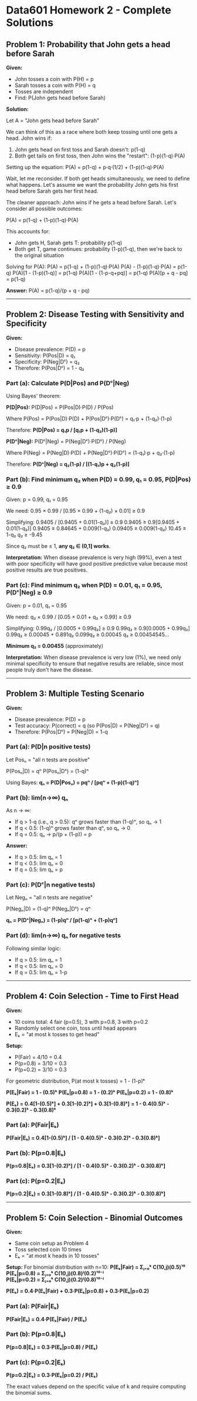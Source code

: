 # Data601 Homework 2 - Complete Solutions

## Problem 1: Probability that John gets a head before Sarah

**Given:**
- John tosses a coin with P(H) = p
- Sarah tosses a coin with P(H) = q
- Tosses are independent
- Find: P(John gets head before Sarah)

**Solution:**

Let A = "John gets head before Sarah"

We can think of this as a race where both keep tossing until one gets a head. John wins if:
1. John gets head on first toss and Sarah doesn't: p(1-q)
2. Both get tails on first toss, then John wins the "restart": (1-p)(1-q)·P(A)

Setting up the equation:
P(A) = p(1-q) + p·q·(1/2) + (1-p)(1-q)·P(A)

Wait, let me reconsider. If both get heads simultaneously, we need to define what happens. Let's assume we want the probability John gets his first head before Sarah gets her first head.

The cleaner approach: John wins if he gets a head before Sarah. Let's consider all possible outcomes:

P(A) = p(1-q) + (1-p)(1-q)·P(A)

This accounts for:
- John gets H, Sarah gets T: probability p(1-q)
- Both get T, game continues: probability (1-p)(1-q), then we're back to the original situation

Solving for P(A):
P(A) = p(1-q) + (1-p)(1-q)·P(A)
P(A) - (1-p)(1-q)·P(A) = p(1-q)
P(A)[1 - (1-p)(1-q)] = p(1-q)
P(A)[1 - (1-p-q+pq)] = p(1-q)
P(A)[p + q - pq] = p(1-q)

**Answer:** P(A) = p(1-q)/(p + q - pq)

---

## Problem 2: Disease Testing with Sensitivity and Specificity

**Given:**
- Disease prevalence: P(D) = p
- Sensitivity: P(Pos|D) = q₁
- Specificity: P(Neg|Dᶜ) = q₂
- Therefore: P(Pos|Dᶜ) = 1 - q₂

### Part (a): Calculate P(D|Pos) and P(Dᶜ|Neg)

Using Bayes' theorem:

**P(D|Pos):**
P(D|Pos) = P(Pos|D)·P(D) / P(Pos)

Where P(Pos) = P(Pos|D)·P(D) + P(Pos|Dᶜ)·P(Dᶜ)
= q₁·p + (1-q₂)·(1-p)

Therefore:
**P(D|Pos) = q₁p / [q₁p + (1-q₂)(1-p)]**

**P(Dᶜ|Neg):**
P(Dᶜ|Neg) = P(Neg|Dᶜ)·P(Dᶜ) / P(Neg)

Where P(Neg) = P(Neg|D)·P(D) + P(Neg|Dᶜ)·P(Dᶜ)
= (1-q₁)·p + q₂·(1-p)

Therefore:
**P(Dᶜ|Neg) = q₂(1-p) / [(1-q₁)p + q₂(1-p)]**

### Part (b): Find minimum q₂ when P(D) = 0.99, q₁ = 0.95, P(D|Pos) ≥ 0.9

Given: p = 0.99, q₁ = 0.95

We need: 0.95 × 0.99 / [0.95 × 0.99 + (1-q₂) × 0.01] ≥ 0.9

Simplifying:
0.9405 / [0.9405 + 0.01(1-q₂)] ≥ 0.9
0.9405 ≥ 0.9[0.9405 + 0.01(1-q₂)]
0.9405 ≥ 0.84645 + 0.009(1-q₂)
0.09405 ≥ 0.009(1-q₂)
10.45 ≥ 1-q₂
q₂ ≥ -9.45

Since q₂ must be ≤ 1, **any q₂ ∈ (0,1] works**.

**Interpretation:** When disease prevalence is very high (99%), even a test with poor specificity will have good positive predictive value because most positive results are true positives.

### Part (c): Find minimum q₂ when P(D) = 0.01, q₁ = 0.95, P(Dᶜ|Neg) ≥ 0.9

Given: p = 0.01, q₁ = 0.95

We need: q₂ × 0.99 / [0.05 × 0.01 + q₂ × 0.99] ≥ 0.9

Simplifying:
0.99q₂ / [0.0005 + 0.99q₂] ≥ 0.9
0.99q₂ ≥ 0.9[0.0005 + 0.99q₂]
0.99q₂ ≥ 0.00045 + 0.891q₂
0.099q₂ ≥ 0.00045
q₂ ≥ 0.00454545...

**Minimum q₂ = 0.00455** (approximately)

**Interpretation:** When disease prevalence is very low (1%), we need only minimal specificity to ensure that negative results are reliable, since most people truly don't have the disease.

---

## Problem 3: Multiple Testing Scenario

**Given:**
- Disease prevalence: P(D) = p
- Test accuracy: P(correct) = q (so P(Pos|D) = P(Neg|Dᶜ) = q)
- Therefore: P(Pos|Dᶜ) = P(Neg|D) = 1-q

### Part (a): P(D|n positive tests)

Let Posₙ = "all n tests are positive"

P(Posₙ|D) = qⁿ
P(Posₙ|Dᶜ) = (1-q)ⁿ

Using Bayes:
**qₙ = P(D|Posₙ) = pqⁿ / [pqⁿ + (1-p)(1-q)ⁿ]**

### Part (b): lim(n→∞) qₙ

As n → ∞:
- If q > 1-q (i.e., q > 0.5): qⁿ grows faster than (1-q)ⁿ, so qₙ → 1
- If q < 0.5: (1-q)ⁿ grows faster than qⁿ, so qₙ → 0  
- If q = 0.5: qₙ → p/(p + (1-p)) = p

**Answer:**
- If q > 0.5: lim qₙ = 1
- If q < 0.5: lim qₙ = 0
- If q = 0.5: lim qₙ = p

### Part (c): P(Dᶜ|n negative tests)

Let Negₙ = "all n tests are negative"

P(Negₙ|D) = (1-q)ⁿ
P(Negₙ|Dᶜ) = qⁿ

**qₙ = P(Dᶜ|Negₙ) = (1-p)qⁿ / [p(1-q)ⁿ + (1-p)qⁿ]**

### Part (d): lim(n→∞) qₙ for negative tests

Following similar logic:
- If q > 0.5: lim qₙ = 1
- If q < 0.5: lim qₙ = 0  
- If q = 0.5: lim qₙ = 1-p

---

## Problem 4: Coin Selection - Time to First Head

**Given:**
- 10 coins total: 4 fair (p=0.5), 3 with p=0.8, 3 with p=0.2
- Randomly select one coin, toss until head appears
- Eₖ = "at most k tosses to get head"

**Setup:**
- P(Fair) = 4/10 = 0.4
- P(p=0.8) = 3/10 = 0.3  
- P(p=0.2) = 3/10 = 0.3

For geometric distribution, P(at most k tosses) = 1 - (1-p)ᵏ

**P(Eₖ|Fair) = 1 - (0.5)ᵏ**
**P(Eₖ|p=0.8) = 1 - (0.2)ᵏ**
**P(Eₖ|p=0.2) = 1 - (0.8)ᵏ**

**P(Eₖ) = 0.4[1-(0.5)ᵏ] + 0.3[1-(0.2)ᵏ] + 0.3[1-(0.8)ᵏ]**
**= 1 - 0.4(0.5)ᵏ - 0.3(0.2)ᵏ - 0.3(0.8)ᵏ**

### Part (a): P(Fair|Eₖ)
**P(Fair|Eₖ) = 0.4[1-(0.5)ᵏ] / [1 - 0.4(0.5)ᵏ - 0.3(0.2)ᵏ - 0.3(0.8)ᵏ]**

### Part (b): P(p=0.8|Eₖ)  
**P(p=0.8|Eₖ) = 0.3[1-(0.2)ᵏ] / [1 - 0.4(0.5)ᵏ - 0.3(0.2)ᵏ - 0.3(0.8)ᵏ]**

### Part (c): P(p=0.2|Eₖ)
**P(p=0.2|Eₖ) = 0.3[1-(0.8)ᵏ] / [1 - 0.4(0.5)ᵏ - 0.3(0.2)ᵏ - 0.3(0.8)ᵏ]**

---

## Problem 5: Coin Selection - Binomial Outcomes

**Given:**
- Same coin setup as Problem 4
- Toss selected coin 10 times
- Eₖ = "at most k heads in 10 tosses"

**Setup:**
For binomial distribution with n=10:
**P(Eₖ|Fair) = Σⱼ₌₀ᵏ C(10,j)(0.5)¹⁰**
**P(Eₖ|p=0.8) = Σⱼ₌₀ᵏ C(10,j)(0.8)ʲ(0.2)¹⁰⁻ʲ**  
**P(Eₖ|p=0.2) = Σⱼ₌₀ᵏ C(10,j)(0.2)ʲ(0.8)¹⁰⁻ʲ**

**P(Eₖ) = 0.4·P(Eₖ|Fair) + 0.3·P(Eₖ|p=0.8) + 0.3·P(Eₖ|p=0.2)**

### Part (a): P(Fair|Eₖ)
**P(Fair|Eₖ) = 0.4·P(Eₖ|Fair) / P(Eₖ)**

### Part (b): P(p=0.8|Eₖ)
**P(p=0.8|Eₖ) = 0.3·P(Eₖ|p=0.8) / P(Eₖ)**

### Part (c): P(p=0.2|Eₖ)
**P(p=0.2|Eₖ) = 0.3·P(Eₖ|p=0.2) / P(Eₖ)**

The exact values depend on the specific value of k and require computing the binomial sums.